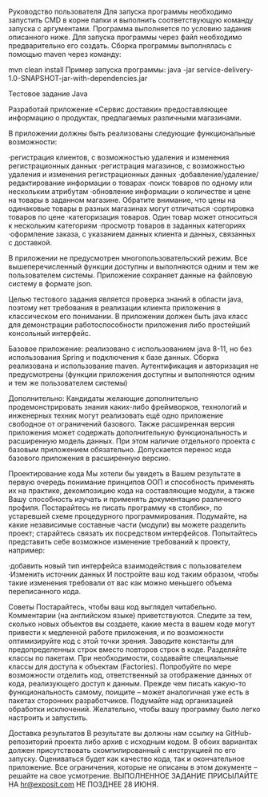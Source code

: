 Руководство пользователя
Для запуска программы необходимо запустить CMD в корне папки и выполнить соответствующую команду запуска с аргументами.
Программа выполняется по условию задания описанного ниже. Для запуска программы через файл необходимо 
предварительно его создать. Сборка программы выполнялась с помощью maven через команду:

mvn clean install
Пример запуска программы:
java -jar service-delivery-1.0-SNAPSHOT-jar-with-dependencies.jar 


Тестовое задание Java

Разработай приложение «Сервис доставки» предоставляющее информацию о продуктах, предлагаемых различными магазинами.

В приложении должны быть реализованы следующие функциональные возможности:

·регистрация клиентов, с возможностью удаления и изменения регистрационных данных
·регистрация магазинов, с возможностью удаления и изменения регистрационных данных
·добавление/удаление/редактирование информации о товарах
·поиск товаров по одному или нескольким атрибутам
·обновление информации о количестве и цене на товары в заданном магазине. Обратите внимание, что цены на одинаковые 
товары в разных магазинах могут отличаться
·сортировка товаров по цене
·категоризация товаров. Один товар может относиться к нескольким категориям
·просмотр товаров в заданных категориях
·оформление заказа, с указанием данных клиента и данных, связанных с доставкой.

В приложении не предусмотрен многопользовательский режим. Все вышеперечисленный функции доступны и выполняются одним и тем же 
пользователем системы. Приложение сохраняет данные на файловую систему в формате json.

Целью тестового задания является проверка знаний в области java, поэтому нет требования в реализации клиента приложения 
в классическом его понимании. В приложении должен быть java класс для демонстрации работоспособности приложения либо 
простейший консольный интерфейс.

Базовое приложение:
реализовано с использованием java 8-11, но без использования Spring и подключения к базе данных. Сборка реализована и использование maven. 
Аутентификация и авторизация не предусмотрены (функции приложения доступны и выполняются одним и тем же пользователем системы)

Дополнительно:
Кандидаты желающие дополнительно продемонстрировать знания каких-либо фреймворков, технологий и инженерных техник могут 
реализовать ещё одно приложение свободное от ограничений базового. Также расширенная версия приложения может содержать 
дополнительную функциональность и расширенную модель данных. При этом наличие отдельного проекта с базовым приложением 
обязательно. Допускается перенос кода базового приложения в расширенную версию.



Проектирование кода
Мы хотели бы увидеть в Вашем результате в первую очередь понимание принципов ООП и способность применять их на практике, 
декомпозицию кода на составляющие модули, а также Вашу способность изучать и применять документацию различного профиля.
Постарайтесь не писать программу «в столбик», по устаревшей схеме процедурного программирования. Подумайте, на какие 
независимые составные части (модули) вы можете разделить проект; старайтесь связать их посредством интерфейсов. Попытайтесь 
представить себе возможное изменение требований к проекту, например:

·добавить новый тип интерфейса взаимодействия с пользователем
·Изменить источник данных
И постройте ваш код таким образом, чтобы такие изменения требовали от вас как можно меньшего объема переписанного кода.

Советы
Постарайтесь, чтобы ваш код выглядел читабельно. Комментарии (на английском языке) приветствуются. Следите за тем, 
сколько новых объектов вы создаете, какие места в вашем коде могут привести к медленной работе приложения, и по 
возможности оптимизируйте код с этой точки зрения. Заводите константы для предопределенных строк вместо повторов строк 
в коде. Разделяйте классы по пакетам. При необходимости, создавайте специальные классы для доступа к объектам (Factories). 
Попробуйте по мере возможности отделить код, ответственный за отображение данных от кода, реализующего доступ к данным. 
Прежде чем писать какую-то функциональность самому, поищите – может аналогичная уже есть в пакетах сторонних разработчиков.
Подумайте над организацией обработки исключений. Желательно, чтобы вашу программу было легко настроить и запустить.

Доставка результатов
В результате вы должны нам ссылку на GitHub-репозиторий проекта либо архив с исходным кодом. В обоих вариантах должен 
присутствовать скомпилированный с инструкцией по его запуску. Оцениваться будет как качество кода, так и окончательное 
приложение. Все ограничения, которые не описаны в этом документе – решайте на свое усмотрение.
ВЫПОЛНЕННОЕ ЗАДАНИЕ ПРИСЫЛАЙТЕ  НА hr@exposit.com НЕ ПОЗДНЕЕ  28 ИЮНЯ. 